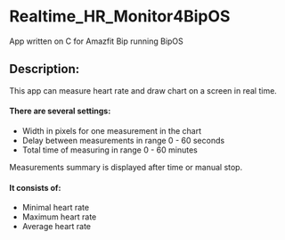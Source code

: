 # Realtime_HR_Monitor4BipOS
App written on C for Amazfit Bip running BipOS
## Description:
This app can measure heart rate and draw chart on a screen in real time.

#### There are several settings:  
- Width in pixels for one measurement in the chart  
- Delay between measurements in range 0 - 60 seconds  
- Total time of measuring in range 0 - 60 minutes  

Measurements summary is displayed after time or manual stop.  
#### It consists of:
- Minimal heart rate
- Maximum heart rate
- Average heart rate
